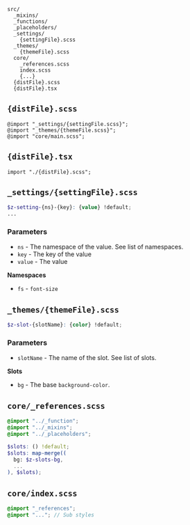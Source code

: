 ```
src/
  _mixins/
  _functions/
  _placeholders/
  _settings/
    {settingFile}.scss
  _themes/
    {themeFile}.scss
  core/
    _references.scss
    index.scss
    {...}
  {distFile}.scss
  {distFile}.tsx
```


## `{distFile}.scss`

```tsx
@import "_settings/{settingFile.scss}";
@import "_themes/{themeFile.scss}";
@import "core/main.scss";
```

## `{distFile}.tsx`

```tsx
import "./{distFile}.scss";
```

## `_settings/{settingFile}.scss`

```scss
$z-setting-{ns}-{key}: {value} !default;
...
```

### Parameters
* `ns` - The namespace of the value. See list of namespaces.
* `key` - The key of the value
* `value` - The value

**Namespaces**

* `fs` - `font-size`

## `_themes/{themeFile}.scss`
```scss
$z-slot-{slotName}: {color} !default;
```

### Parameters
* `slotName` - The name of the slot. See list of slots.

**Slots**

* `bg` - The base `background-color`.

## `core/_references.scss`

```scss
@import "../_function";
@import "../_mixins";
@import "../_placeholders";

$slots: () !default;
$slots: map-merge((
  bg: $z-slots-bg,
  ...
), $slots);
```

## `core/index.scss`

```scss
@import "_references";
@import "..."; // Sub styles
```

